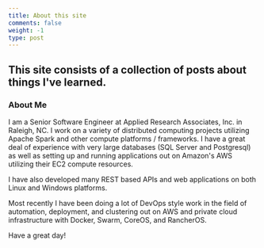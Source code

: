```yaml
---
title: About this site
comments: false
weight: -1
type: post
---
```

This site consists of a collection of posts about things I've learned.
---
### About Me
I am a Senior Software Engineer at Applied Research Associates, Inc. in Raleigh, NC.  I work on a variety of distributed computing projects utilizing Apache Spark and other compute platforms / frameworks. I have a great deal of experience with very large databases (SQL Server and Postgresql) as well as setting up and running applications out on Amazon's AWS utilizing their EC2 compute resources.

I have also developed many REST based APIs and web applications on both Linux and Windows platforms.

Most recently I have been doing a lot of DevOps style work in the field of automation, deployment, and clustering out on AWS and private cloud infrastructure with Docker, Swarm, CoreOS, and RancherOS.

Have a great day!
